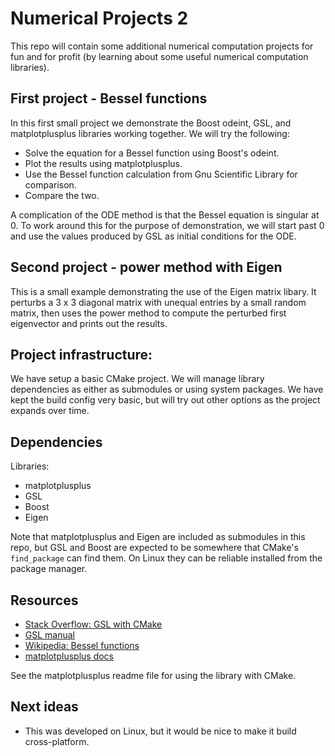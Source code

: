 # Numerical Projects 2

This repo will contain some additional numerical computation
projects for fun and for profit (by learning about some useful
numerical computation libraries).

## First project - Bessel functions

In this first small project we demonstrate the Boost odeint, GSL, and matplotplusplus
libraries working together. We will try the following:

- Solve the equation for a Bessel function using Boost's odeint.
- Plot the results using matplotplusplus.
- Use the Bessel function calculation from Gnu Scientific Library for comparison.
- Compare the two.

A complication of the ODE method is that the Bessel equation is singular at 0.
To work around this for the purpose of demonstration, we will start past 0 and use
the values produced by GSL as initial conditions for the ODE.

## Second project - power method with Eigen

This is a small example demonstrating the use of the Eigen matrix libary. It
perturbs a 3 x 3 diagonal matrix with unequal entries by a small random matrix,
then uses the power method to compute the perturbed first eigenvector and
prints out the results.

## Project infrastructure:

We have setup a basic CMake project. We will manage library dependencies as either
as submodules or using system packages. We have kept the build config very basic, but
will try out other options as the project expands over time.

## Dependencies

Libraries:

- matplotplusplus
- GSL
- Boost
- Eigen

Note that matplotplusplus and Eigen are included as submodules in this repo, 
but GSL and Boost are expected to be somewhere that CMake's `find_package`
can find them. On Linux they can be reliable installed from the package
manager.

## Resources

- [Stack Overflow: GSL with CMake](https://stackoverflow.com/questions/44821615/linking-gsl-in-cmakelists-txt)
- [GSL manual](https://www.gnu.org/software/gsl/doc/html/usage.html)
- [Wikipedia: Bessel functions](https://en.wikipedia.org/wiki/Bessel_function)
- [matplotplusplus docs](https://alandefreitas.github.io/matplotplusplus/plot-types/line-plots/function-plot/)

See the matplotplusplus readme file for using the library with CMake.

## Next ideas

- This was developed on Linux, but it would be nice to make it build cross-platform.

